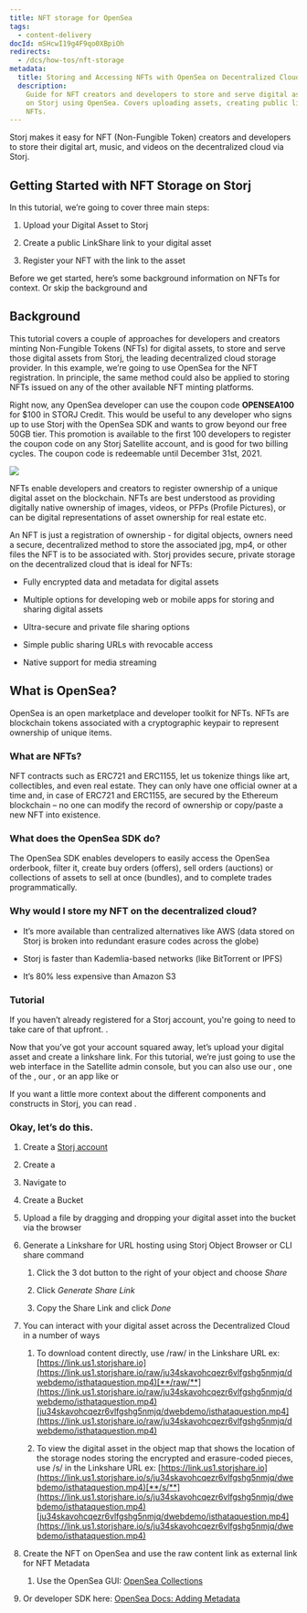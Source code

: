 ```yaml
---
title: NFT storage for OpenSea
tags:
  - content-delivery
docId: mSHcwI19g4F9qo0XBpiOh
redirects:
  - /dcs/how-tos/nft-storage
metadata:
  title: Storing and Accessing NFTs with OpenSea on Decentralized Cloud
  description:
    Guide for NFT creators and developers to store and serve digital assets
    on Storj using OpenSea. Covers uploading assets, creating public links, and registering
    NFTs.
---
```


Storj makes it easy for NFT (Non-Fungible Token) creators and developers to store their digital art, music, and videos on the decentralized cloud via Storj.

## Getting Started with NFT Storage on Storj

In this tutorial, we’re going to cover three main steps:

1.  Upload your Digital Asset to Storj

2.  Create a public LinkShare link to your digital asset

3.  Register your NFT with the link to the asset

Before we get started, here’s some background information on NFTs for context. Or skip the background and[](docId:mSHcwI19g4F9qo0XBpiOh)

## Background

This tutorial covers a couple of approaches for developers and creators minting Non-Fungible Tokens (NFTs) for digital assets, to store and serve those digital assets from Storj, the leading decentralized cloud storage provider. In this example, we’re going to use OpenSea for the NFT registration. In principle, the same method could also be applied to storing NFTs issued on any of the other available NFT minting platforms.

Right now, any OpenSea developer can use the coupon code **OPENSEA100** for $100 in STORJ Credit. This would be useful to any developer who signs up to use Storj with the OpenSea SDK and wants to grow beyond our free 50GB tier. This promotion is available to the first 100 developers to register the coupon code on any Storj Satellite account, and is good for two billing cycles. The coupon code is redeemable until December 31st, 2021.

![](https://link.us1.storjshare.io/raw/jua7rls6hkx5556qfcmhrqed2tfa/docs/images/Atka2Z1N3Y1sHsSK3i1A3_screen-shot-2021-09-02-at-30557-pm.png)

NFTs enable developers and creators to register ownership of a unique digital asset on the blockchain. NFTs are best understood as providing digitally native ownership of images, videos, or PFPs (Profile Pictures), or can be digital representations of asset ownership for real estate etc.

An NFT is just a registration of ownership - for digital objects, owners need a secure, decentralized method to store the associated jpg, mp4, or other files the NFT is to be associated with. Storj provides secure, private storage on the decentralized cloud that is ideal for NFTs:

- Fully encrypted data and metadata for digital assets

- Multiple options for developing web or mobile apps for storing and sharing digital assets

- Ultra-secure and private file sharing options

- Simple public sharing URLs with revocable access

- Native support for media streaming

## What is OpenSea?

OpenSea is an open marketplace and developer toolkit for NFTs. NFTs are blockchain tokens associated with a cryptographic keypair to represent ownership of unique items.

### What are NFTs?

NFT contracts such as ERC721 and ERC1155, let us tokenize things like art, collectibles, and even real estate. They can only have one official owner at a time and, in case of ERC721 and ERC1155, are secured by the Ethereum blockchain – no one can modify the record of ownership or copy/paste a new NFT into existence.

### What does the OpenSea SDK do?

The OpenSea SDK enables developers to easily access the OpenSea orderbook, filter it, create buy orders (offers), sell orders (auctions) or collections of assets to sell at once (bundles), and to complete trades programmatically.

### Why would I store my NFT on the decentralized cloud?

- It’s more available than centralized alternatives like AWS (data stored on Storj is broken into redundant erasure codes across the globe)

- Storj is faster than Kademlia-based networks (like BitTorrent or IPFS)

- It’s 80% less expensive than Amazon S3

### Tutorial

If you haven’t already registered for a Storj account, you're going to need to take care of that upfront. [](docId:HeEf9wiMdlQx9ZdS_-oZS).

Now that you’ve got your account squared away, let’s upload your digital asset and create a linkshare link. For this tutorial, we’re just going to use the web interface in the Satellite admin console, but you can also use our [](docId:tBnCSrmR1jbOewG38fIr4), one of the [](docId:2x_b4StTLjm2WoHEPx2Cm), our [](docId:yYCzPT8HHcbEZZMvfoCFa), or an app like [](docId:OkJongWeLGhPy4KKz34W4) or [](docId:LdrqSoECrAyE_LQMvj3aF)

If you want a little more context about the different components and constructs in Storj, you can read [](docId:M-5oxBinC6J1D-qSNjKYS).

### Okay, let’s do this.

1.  Create a [Storj account](http://storj.io/signup)

2.  Create a [](docId:k6QwBZM3hnzxkCuQxLOal)

3.  Navigate to [](docId:4oDAezF-FcfPr0WPl7knd)

4.  Create a Bucket

5.  Upload a file by dragging and dropping your digital asset into the bucket via the browser

6.  Generate a Linkshare for URL hosting using Storj Object Browser or CLI share command

    1.  Click the 3 dot button to the right of your object and choose _Share_

    2.  Click _Generate Share Link_

    3.  Copy the Share Link and click _Done_

7.  You can interact with your digital asset across the Decentralized Cloud in a number of ways

    1.  ​​To download content directly, use /raw/ in the Linkshare URL ex: [https://link.us1.storjshare.io](https://link.us1.storjshare.io/raw/ju34skavohcqezr6vlfgshg5nmjq/dwebdemo/isthataquestion.mp4)[**/raw/**](https://link.us1.storjshare.io/raw/ju34skavohcqezr6vlfgshg5nmjq/dwebdemo/isthataquestion.mp4)[ju34skavohcqezr6vlfgshg5nmjq/dwebdemo/isthataquestion.mp4](https://link.us1.storjshare.io/raw/ju34skavohcqezr6vlfgshg5nmjq/dwebdemo/isthataquestion.mp4)

    2.  To view the digital asset in the object map that shows the location of the storage nodes storing the encrypted and erasure-coded pieces, use /s/ in the Linkshare URL ex: [https://link.us1.storjshare.io](https://link.us1.storjshare.io/s/ju34skavohcqezr6vlfgshg5nmjq/dwebdemo/isthataquestion.mp4)[**/s/**](https://link.us1.storjshare.io/s/ju34skavohcqezr6vlfgshg5nmjq/dwebdemo/isthataquestion.mp4)[ju34skavohcqezr6vlfgshg5nmjq/dwebdemo/isthataquestion.mp4](https://link.us1.storjshare.io/s/ju34skavohcqezr6vlfgshg5nmjq/dwebdemo/isthataquestion.mp4)

8.  Create the NFT on OpenSea and use the raw content link as external link for NFT Metadata

    1.  Use the OpenSea GUI: [OpenSea Collections](https://opensea.io/collections)

9.  Or developer SDK here: [OpenSea Docs: Adding Metadata](https://docs.opensea.io/docs/2-adding-metadata)
